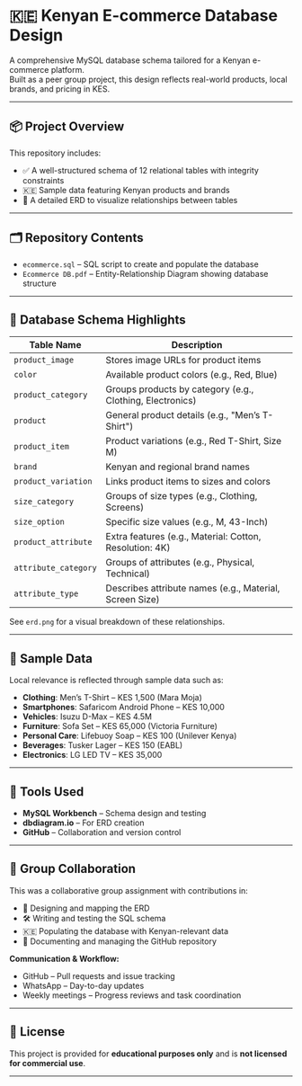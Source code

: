 # 🇰🇪 Kenyan E-commerce Database Design

A comprehensive MySQL database schema tailored for a Kenyan e-commerce platform.  
Built as a peer group project, this design reflects real-world products, local brands, and pricing in KES.

---

## 📦 Project Overview

This repository includes:

- ✅ A well-structured schema of 12 relational tables with integrity constraints  
- 🇰🇪 Sample data featuring Kenyan products and brands  
- 🔗 A detailed ERD to visualize relationships between tables  

---

## 🗂️ Repository Contents

- `ecommerce.sql` – SQL script to create and populate the database  
- `Ecommerce DB.pdf` – Entity-Relationship Diagram showing database structure  

---

## 🧱 Database Schema Highlights

| Table Name           | Description                                                   |
|----------------------|---------------------------------------------------------------|
| `product_image`      | Stores image URLs for product items                           |
| `color`              | Available product colors (e.g., Red, Blue)                    |
| `product_category`   | Groups products by category (e.g., Clothing, Electronics)     |
| `product`            | General product details (e.g., "Men’s T-Shirt")               |
| `product_item`       | Product variations (e.g., Red T-Shirt, Size M)                |
| `brand`              | Kenyan and regional brand names                               |
| `product_variation`  | Links product items to sizes and colors                       |
| `size_category`      | Groups of size types (e.g., Clothing, Screens)                |
| `size_option`        | Specific size values (e.g., M, 43-Inch)                        |
| `product_attribute`  | Extra features (e.g., Material: Cotton, Resolution: 4K)        |
| `attribute_category` | Groups of attributes (e.g., Physical, Technical)              |
| `attribute_type`     | Describes attribute names (e.g., Material, Screen Size)       |

See `erd.png` for a visual breakdown of these relationships.

---

## 🛒 Sample Data

Local relevance is reflected through sample data such as:

- **Clothing**: Men’s T-Shirt – KES 1,500 (Mara Moja)  
- **Smartphones**: Safaricom Android Phone – KES 10,000  
- **Vehicles**: Isuzu D-Max – KES 4.5M  
- **Furniture**: Sofa Set – KES 65,000 (Victoria Furniture)  
- **Personal Care**: Lifebuoy Soap – KES 100 (Unilever Kenya)  
- **Beverages**: Tusker Lager – KES 150 (EABL)  
- **Electronics**: LG LED TV – KES 35,000  

---

## 🧰 Tools Used

- **MySQL Workbench** – Schema design and testing  
- **dbdiagram.io** – For ERD creation  
- **GitHub** – Collaboration and version control  

---

## 👥 Group Collaboration

This was a collaborative group assignment with contributions in:

- 🧩 Designing and mapping the ERD  
- 🛠 Writing and testing the SQL schema  
- 🇰🇪 Populating the database with Kenyan-relevant data  
- 📘 Documenting and managing the GitHub repository  

**Communication & Workflow:**

- GitHub – Pull requests and issue tracking  
- WhatsApp – Day-to-day updates  
- Weekly meetings – Progress reviews and task coordination  

---

## 📄 License

This project is provided for **educational purposes only** and is **not licensed for commercial use**.

---


